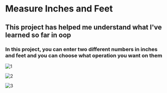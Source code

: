 # Measure Inches and Feet
## This project has helped me understand what I've learned so far in oop 
### In this project, you can enter two different numbers in inches and feet and you can choose what operation you want on them
![1](https://github.com/Yusufabdulsttar/OOP/assets/134774623/3d410193-f7ee-4d99-9f66-43048f48686a)

![2](https://github.com/Yusufabdulsttar/OOP/assets/134774623/49fdb3e2-ec82-4f2c-980b-b41f55ee4640)

![3](https://github.com/Yusufabdulsttar/OOP/assets/134774623/a3a5e15b-c11c-4add-b289-9d899757d0a1)
